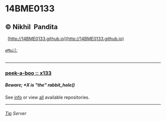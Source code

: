 # 14BME0133
© Nikhil  Pandita
   
   
---
   
[http://14BME0133.github.io](http://14BME0133.github.io)

###### [`eMail`;](mailto:nikhil.pandita2014@vit.ac.in)

---

### [peek-a-boo :: x133](/images/screeny_x0x.png.jpeg)

##### Beware; \*X is "the" rabbit_hole()


See [info](/info.md) or view [all](/reps.md) available repositories.


----

###### [Tip](bitcoin://1N1X8i5VuRS1BeMxiy5ZaeensjhsVWdQeC) Server
